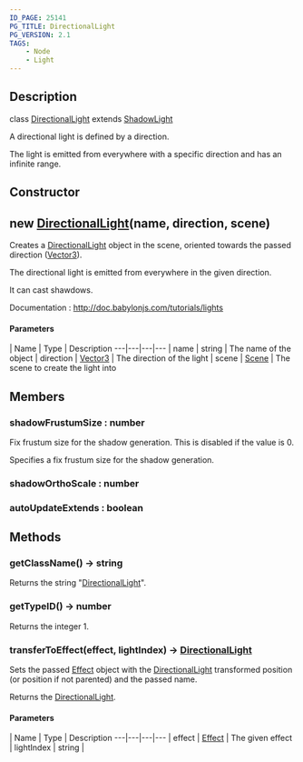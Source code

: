 ```yaml
---
ID_PAGE: 25141
PG_TITLE: DirectionalLight
PG_VERSION: 2.1
TAGS:
    - Node
    - Light
---
```

## Description

class [DirectionalLight](/classes/3.0/DirectionalLight) extends [ShadowLight](/classes/3.0/ShadowLight)

A directional light is defined by a direction.

The light is emitted from everywhere with a specific direction and has an infinite range.

## Constructor

## new [DirectionalLight](/classes/3.0/DirectionalLight)(name, direction, scene)

Creates a [DirectionalLight](/classes/3.0/DirectionalLight) object in the scene, oriented towards the passed direction ([Vector3](/classes/3.0/Vector3)).

The directional light is emitted from everywhere in the given direction.

It can cast shawdows.

Documentation : http://doc.babylonjs.com/tutorials/lights

#### Parameters
 | Name | Type | Description
---|---|---|---
 | name | string |      The name of the object
 | direction | [Vector3](/classes/3.0/Vector3) |      The direction of the light
 | scene | [Scene](/classes/3.0/Scene) |      The scene to create the light into
## Members

### shadowFrustumSize : number

Fix frustum size for the shadow generation. This is disabled if the value is 0.

Specifies a fix frustum size for the shadow generation.

### shadowOrthoScale : number



### autoUpdateExtends : boolean



## Methods

### getClassName() &rarr; string

Returns the string "[DirectionalLight](/classes/3.0/DirectionalLight)".
### getTypeID() &rarr; number

Returns the integer 1.
### transferToEffect(effect, lightIndex) &rarr; [DirectionalLight](/classes/3.0/DirectionalLight)

Sets the passed [Effect](/classes/3.0/Effect) object with the [DirectionalLight](/classes/3.0/DirectionalLight) transformed position (or position if not parented) and the passed name.

Returns the [DirectionalLight](/classes/3.0/DirectionalLight).

#### Parameters
 | Name | Type | Description
---|---|---|---
 | effect | [Effect](/classes/3.0/Effect) |      The given effect
 | lightIndex | string | 
